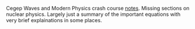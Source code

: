 Cegep Waves and Modern Physics crash course [notes](link_me!). Missing sections on nuclear physics. Largely just a summary of the important equations with very brief explainations in some places.


